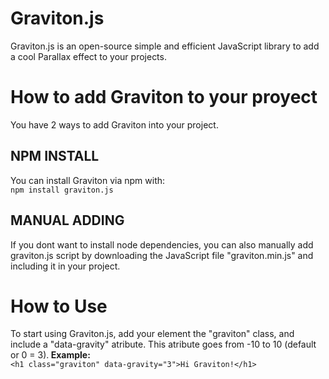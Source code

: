# Graviton.js
Graviton.js is an open-source simple and efficient JavaScript library to add a cool Parallax effect to your projects.

<h1>How to add Graviton to your proyect</h1>
You have 2 ways to add Graviton into your project.
<h2>NPM INSTALL</h2>
You can install Graviton via npm with:<br>
<code>npm install graviton.js</code>
<h2>MANUAL ADDING</h2>
If you dont want to install node dependencies, you can also manually add graviton.js script by downloading the JavaScript file "graviton.min.js" and including it in your project.
<h1>How to Use</h1>
To start using Graviton.js, add your element the "graviton" class, and include a "data-gravity" atribute. This atribute goes from -10 to 10 (default or 0 = 3).<b> Example:</b><br>
<code>&lth1 class="graviton" data-gravity="3"&gtHi Graviton!&lt/h1&gt</code>

